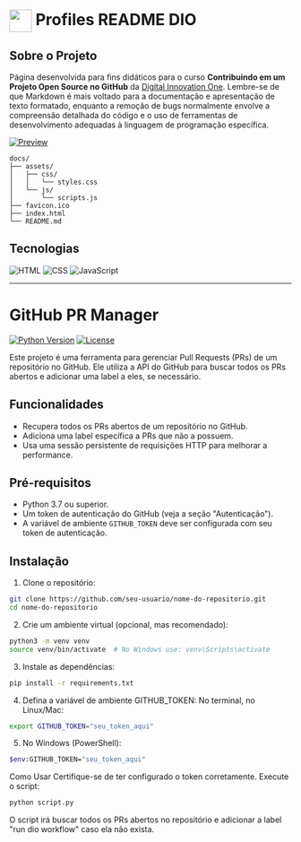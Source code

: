 <h1>
    <a href="https://www.dio.me/">
     <img align="center" width="40px" src="https://hermes.digitalinnovation.one/assets/diome/logo-minimized.png"></a>
    <span> Profiles README DIO</span>
</h1>

## Sobre o Projeto
Página desenvolvida para fins didáticos para o curso **Contribuindo em um Projeto Open Source no GitHub** da [Digital Innovation One](https://www.dio.me/). Lembre-se de que Markdown é mais voltado para a documentação e apresentação de texto formatado, enquanto a remoção de bugs normalmente envolve a compreensão detalhada do código e o uso de ferramentas de desenvolvimento adequadas à linguagem de programação específica.

[![Preview](https://img.shields.io/badge/Preview-000?style=for-the-badge&logo=github&logoColor=30A3DC)](https://digitalinnovationone.github.io/dio-lab-open-source/)

```
docs/
├── assets/
│   ├── css/
│   │   └── styles.css
│   └── js/
│       └── scripts.js
├── favicon.ico
├── index.html
└── README.md
```

## Tecnologias
![HTML](https://img.shields.io/badge/HTML-000?style=for-the-badge&logo=html5&logoColor=30A3DC)
![CSS](https://img.shields.io/badge/CSS-000?style=for-the-badge&logo=css3&logoColor=E94D5F)
![JavaScript](https://img.shields.io/badge/JavaScript-000?style=for-the-badge&logo=javascript&logoColor=30A3DC)

 ---
# GitHub PR Manager

[![Python Version](https://img.shields.io/badge/python-3.7%2B-blue)](https://www.python.org/)
[![License](https://img.shields.io/badge/license-MIT-green)](https://opensource.org/licenses/MIT)

Este projeto é uma ferramenta para gerenciar Pull Requests (PRs) de um repositório no GitHub. Ele utiliza a API do GitHub para buscar todos os PRs abertos e adicionar uma label a eles, se necessário.

## Funcionalidades

- Recupera todos os PRs abertos de um repositório no GitHub.
- Adiciona uma label específica a PRs que não a possuem.
- Usa uma sessão persistente de requisições HTTP para melhorar a performance.

## Pré-requisitos

- Python 3.7 ou superior.
- Um token de autenticação do GitHub (veja a seção "Autenticação").
- A variável de ambiente `GITHUB_TOKEN` deve ser configurada com seu token de autenticação.

## Instalação

1. Clone o repositório:
```bash
git clone https://github.com/seu-usuario/nome-do-repositorio.git
cd nome-do-repositorio
```
2. Crie um ambiente virtual (opcional, mas recomendado):
```bash
python3 -m venv venv
source venv/bin/activate  # No Windows use: venv\Scripts\activate
```
3. Instale as dependências:
```bash
pip install -r requirements.txt
```
4. Defina a variável de ambiente GITHUB_TOKEN:
No terminal, no Linux/Mac:
```bash
export GITHUB_TOKEN="seu_token_aqui"
```
5. No Windows (PowerShell):
```bash
$env:GITHUB_TOKEN="seu_token_aqui"
```
Como Usar
Certifique-se de ter configurado o token corretamente.
Execute o script:
```bash
python script.py
```
O script irá buscar todos os PRs abertos no repositório e adicionar a label "run dio workflow" caso ela não exista.










